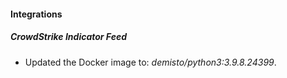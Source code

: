 #### Integrations
##### CrowdStrike Indicator Feed
- Updated the Docker image to: *demisto/python3:3.9.8.24399*.
